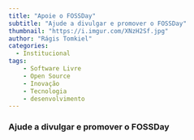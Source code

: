 ```yaml
---
title: "Apoie o FOSSDay"
subtitle: "Ajude a divulgar e promover o FOSSDay"
thumbnail: "https://i.imgur.com/XNzH2Sf.jpg"
author: "Rágis Tomkiel"
categories:
  - Institucional
tags:
    - Software Livre
    - Open Source
    - Inovação
    - Tecnologia
    - desenvolvimento
---
```


### Ajude a divulgar e promover o FOSSDay